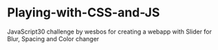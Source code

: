 # Playing-with-CSS-and-JS
JavaScript30 challenge by wesbos for creating a webapp with Slider for Blur, Spacing and Color changer

